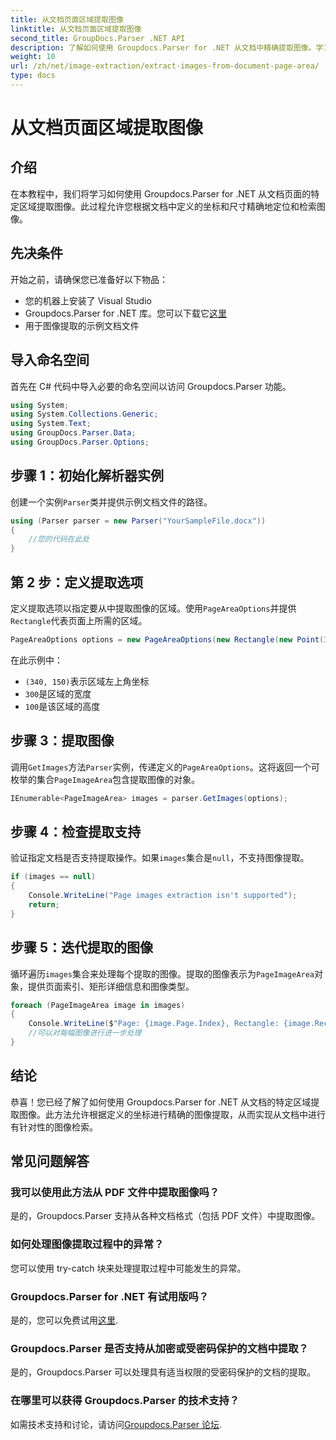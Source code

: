 ```yaml
---
title: 从文档页面区域提取图像
linktitle: 从文档页面区域提取图像
second_title: GroupDocs.Parser .NET API
description: 了解如何使用 Groupdocs.Parser for .NET 从文档中精确提取图像。学习针对特定区域进行精确的图像提取。
weight: 10
url: /zh/net/image-extraction/extract-images-from-document-page-area/
type: docs
---
```

# 从文档页面区域提取图像

## 介绍
在本教程中，我们将学习如何使用 Groupdocs.Parser for .NET 从文档页面的特定区域提取图像。此过程允许您根据文档中定义的坐标和尺寸精确地定位和检索图像。
## 先决条件
开始之前，请确保您已准备好以下物品：
- 您的机器上安装了 Visual Studio
-  Groupdocs.Parser for .NET 库。您可以下载它[这里](https://releases.groupdocs.com/parser/net/)
- 用于图像提取的示例文档文件
## 导入命名空间
首先在 C# 代码中导入必要的命名空间以访问 Groupdocs.Parser 功能。
```csharp
using System;
using System.Collections.Generic;
using System.Text;
using GroupDocs.Parser.Data;
using GroupDocs.Parser.Options;
```
## 步骤 1：初始化解析器实例
创建一个实例`Parser`类并提供示例文档文件的路径。
```csharp
using (Parser parser = new Parser("YourSampleFile.docx"))
{
    //您的代码在此处
}
```
## 第 2 步：定义提取选项
定义提取选项以指定要从中提取图像的区域。使用`PageAreaOptions`并提供`Rectangle`代表页面上所需的区域。
```csharp
PageAreaOptions options = new PageAreaOptions(new Rectangle(new Point(340, 150), new Size(300, 100)));
```
在此示例中：
- `(340, 150)`表示区域左上角坐标
- `300`是区域的宽度
- `100`是该区域的高度
## 步骤 3：提取图像
调用`GetImages`方法`Parser`实例，传递定义的`PageAreaOptions`。这将返回一个可枚举的集合`PageImageArea`包含提取图像的对象。
```csharp
IEnumerable<PageImageArea> images = parser.GetImages(options);
```
## 步骤 4：检查提取支持
验证指定文档是否支持提取操作。如果`images`集合是`null`，不支持图像提取。
```csharp
if (images == null)
{
    Console.WriteLine("Page images extraction isn't supported");
    return;
}
```
## 步骤 5：迭代提取的图像
循环遍历`images`集合来处理每个提取的图像。提取的图像表示为`PageImageArea`对象，提供页面索引、矩形详细信息和图像类型。
```csharp
foreach (PageImageArea image in images)
{
    Console.WriteLine($"Page: {image.Page.Index}, Rectangle: {image.Rectangle}, Type: {image.FileType}");
    //可以对每幅图像进行进一步处理
}
```
## 结论
恭喜！您已经了解了如何使用 Groupdocs.Parser for .NET 从文档的特定区域提取图像。此方法允许根据定义的坐标进行精确的图像提取，从而实现从文档中进行有针对性的图像检索。

## 常见问题解答
### 我可以使用此方法从 PDF 文件中提取图像吗？
是的，Groupdocs.Parser 支持从各种文档格式（包括 PDF 文件）中提取图像。
### 如何处理图像提取过程中的异常？
您可以使用 try-catch 块来处理提取过程中可能发生的异常。
### Groupdocs.Parser for .NET 有试用版吗？
是的，您可以免费试用[这里](https://releases.groupdocs.com/).
### Groupdocs.Parser 是否支持从加密或受密码保护的文档中提取？
是的，Groupdocs.Parser 可以处理具有适当权限的受密码保护的文档的提取。
### 在哪里可以获得 Groupdocs.Parser 的技术支持？
如需技术支持和讨论，请访问[Groupdocs.Parser 论坛](https://forum.groupdocs.com/c/parser/17).